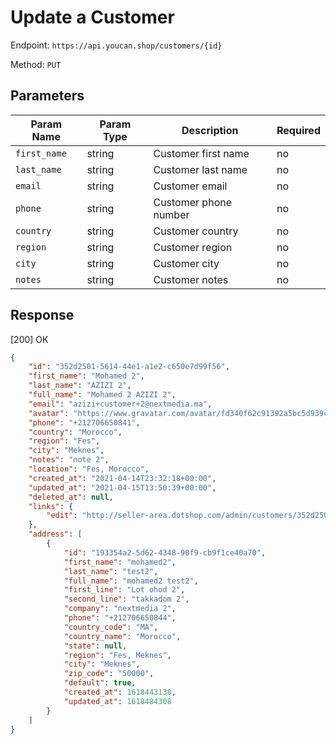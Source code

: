 # Update a Customer

Endpoint: `https://api.youcan.shop/customers/{id}`

Method: `PUT`

<a name="parameters"></a>

## Parameters

| Param Name     | Param Type | Description                 | Required |
| -------------- | ---------- | ----------------------------| -------- |
| `first_name`   | string     | Customer first name         | no       |
| `last_name`    | string     | Customer last name          | no       |
| `email`        | string     | Customer email              | no       |
| `phone`        | string     | Customer phone number       | no       |
| `country`      | string     | Customer country            | no       |
| `region`       | string     | Customer region             | no       |
| `city`         | string     | Customer city               | no       |
| `notes`        | string     | Customer notes              | no       |

<a name="response"></a>

## Response

[200] OK

```json
{
    "id": "352d2501-5614-44e1-a1e2-c650e7d99f56",
    "first_name": "Mohamed 2",
    "last_name": "AZIZI 2",
    "full_name": "Mohamed 2 AZIZI 2",
    "email": "azizi+customer+2@nextmedia.ma",
    "avatar": "https://www.gravatar.com/avatar/fd340f62c91392a5bc5d939c38a5ef2e?s=100&d=http://api.dotshop.com/store-admin/images/generic_avatar.png",
    "phone": "+212706650841",
    "country": "Morocco",
    "region": "Fes",
    "city": "Meknes",
    "notes": "note 2",
    "location": "Fes, Morocco",
    "created_at": "2021-04-14T23:32:18+00:00",
    "updated_at": "2021-04-15T13:50:39+00:00",
    "deleted_at": null,
    "links": {
        "edit": "http://seller-area.dotshop.com/admin/customers/352d2501-5614-44e1-a1e2-c650e7d99f56/edit"
    },
    "address": [
        {
            "id": "193354a2-5d62-4348-90f9-cb9f1ce40a70",
            "first_name": "mohamed2",
            "last_name": "test2",
            "full_name": "mohamed2 test2",
            "first_line": "Lot ohod 2",
            "second_line": "takkadom 2",
            "company": "nextmedia 2",
            "phone": "+212706650844",
            "country_code": "MA",
            "country_name": "Morocco",
            "state": null,
            "region": "Fes, Meknes",
            "city": "Meknes",
            "zip_code": "50000",
            "default": true,
            "created_at": 1618443138,
            "updated_at": 1618484308
        }
    ]
}
```

